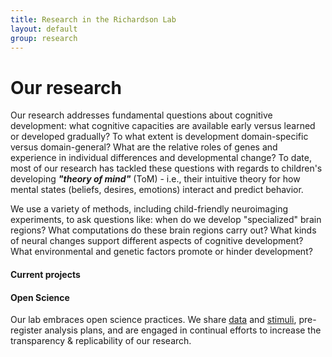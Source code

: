 ```yaml
---
title: Research in the Richardson Lab
layout: default
group: research
---
```


# Our research
Our research addresses fundamental questions about cognitive development: what cognitive capacities are available early versus learned or developed gradually? To what extent is development domain-specific versus domain-general? What are the relative roles of genes and experience in individual differences and developmental change? To date, most of our research has tackled these questions with regards to children's developing <b><i>"theory of mind"</i></b> (ToM) - i.e., their intuitive theory for how mental states (beliefs, desires, emotions) interact and predict behavior.

We use a variety of methods, including child-friendly neuroimaging experiments, to ask questions like: when do we develop "specialized" brain regions? What computations do these brain regions carry out? What kinds of neural changes support different aspects of cognitive development? What environmental and genetic factors promote or hinder development? 

#### Current projects


#### Open Science
Our lab embraces open science practices. We share [data](https://openneuro.org/datasets/ds000228) and [stimuli](https://osf.io/spqgc/), pre-register analysis plans, and are engaged in continual efforts to increase the transparency & replicability of our research.
